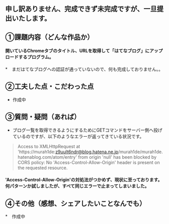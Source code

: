 ## 申し訳ありません、完成できず未完成ですが、一旦提出いたします。
## ①課題内容（どんな作品か）

#### 開いているChromeタブのタイトル、URLを取得して「はてなブログ」にアップロードするプログラム。
*　まだはてなブログへの認証が通っていないので、何も完成しておりません。。



## ②工夫した点・こだわった点

* 作成中

## ③質問・疑問（あれば）

* ブログ一覧を取得できるようにするためにGETコマンドをサーバー側へ投げているのですが、以下のようなエラーが返ってきている状況です。

> Access to XMLHttpRequest at 'https://murah1de:z9uult6ndr@blog.hatena.ne.jp/murah1de/murah1de.hatenablog.com/atom/entry' from origin 'null' has been blocked by CORS policy: No 'Access-Control-Allow-Origin' header is present on the requested resource.
#### 'Access-Control-Allow-Origin'の対処法がつかめず、現状に至っております。何パターンか試しましたが、すべて同じエラーで止まってしまいました。

## ④その他（感想、シェアしたいことなんでも）

*　作成中
